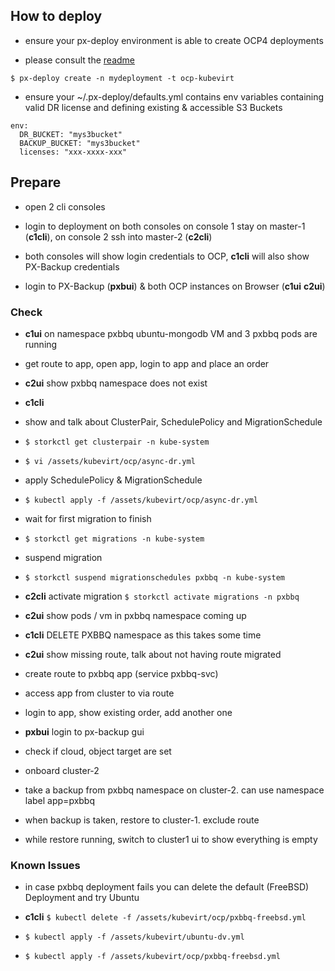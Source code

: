 ## How to deploy

* ensure your px-deploy environment is able to create OCP4 deployments 
 
* please consult the [readme](https://github.com/andrewh1978/px-deploy?tab=readme-ov-file#notes-for-ocp4-on-aws)

```
$ px-deploy create -n mydeployment -t ocp-kubevirt
```

* ensure your ~/.px-deploy/defaults.yml contains env variables containing valid DR license and defining existing & accessible S3 Buckets 

```
env:
  DR_BUCKET: "mys3bucket"
  BACKUP_BUCKET: "mys3bucket"
  licenses: "xxx-xxxx-xxx"
```

## Prepare

* open 2 cli consoles

* login to deployment on both consoles on console 1 stay on master-1 (**c1cli**), on console 2 ssh into master-2 (**c2cli**)

* both consoles will show login credentials to OCP, **c1cli** will also show PX-Backup credentials

* login to PX-Backup (**pxbui**) & both OCP instances on Browser (**c1ui** **c2ui**)

### Check

* **c1ui** on namespace pxbbq ubuntu-mongodb VM and 3 pxbbq pods are running

* get route to app, open app, login to app and place an order

* **c2ui** show pxbbq namespace does not exist


* **c1cli** 

* show and talk about ClusterPair, SchedulePolicy and MigrationSchedule 

* `$ storkctl get clusterpair -n kube-system`

* `$ vi /assets/kubevirt/ocp/async-dr.yml`

* apply SchedulePolicy & MigrationSchedule 

* `$ kubectl apply -f /assets/kubevirt/ocp/async-dr.yml`

* wait for first migration to finish
 
* `$ storkctl get migrations -n kube-system`

* suspend migration 

* `$ storkctl suspend migrationschedules pxbbq -n kube-system`

* **c2cli**  activate migration `$ storkctl activate migrations -n pxbbq`

* **c2ui** show pods / vm in pxbbq namespace coming up

* **c1cli** DELETE PXBBQ namespace as this takes some time

* **c2ui** show missing route, talk about not having route migrated

* create route to pxbbq app (service pxbbq-svc)

* access app from cluster to via route

* login to app, show existing order, add another one

* **pxbui** login to px-backup gui

* check if cloud, object target are set

* onboard cluster-2

* take a backup from pxbbq namespace on cluster-2. can use namespace label app=pxbbq

* when backup is taken, restore to cluster-1. exclude route

* while restore running, switch to cluster1 ui to show everything is empty


### Known Issues

* in case pxbbq deployment fails you can delete the default (FreeBSD) Deployment and try Ubuntu

* **c1cli** `$ kubectl delete -f /assets/kubevirt/ocp/pxbbq-freebsd.yml`

* `$ kubectl apply -f /assets/kubevirt/ubuntu-dv.yml`

* `$ kubectl apply -f /assets/kubevirt/ocp/pxbbq-freebsd.yml`